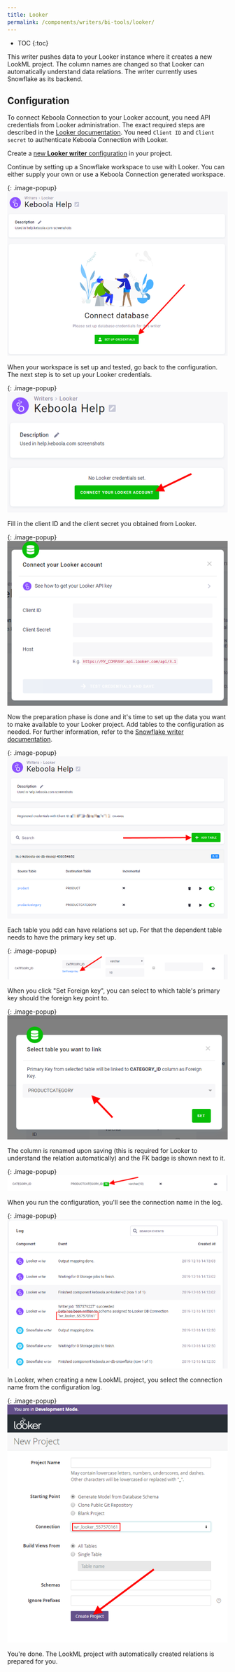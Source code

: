 ```yaml
---
title: Looker
permalink: /components/writers/bi-tools/looker/
---
```


* TOC
{:toc}

This writer pushes data to your Looker instance where it creates a new LookML project.
The column names are changed so that Looker can automatically understand data relations.
The writer currently uses Snowflake as its backend. 

## Configuration

To connect Keboola Connection to your Looker account, you need API credentials from Looker administration. 
The exact required steps are described in the [Looker documentation](https://docs.looker.com/reference/api-and-integration/api-auth#authentication_with_a_sdk). 
You need `Client ID` and `Client secret` to authenticate Keboola Connection with Looker. 

Create a [new **Looker writer** configuration](/components/#creating-component-configuration) in your project. 

Continue by setting up a Snowflake workspace to use with Looker. You can either supply your own or use 
a Keboola Connection generated workspace. 

{: .image-popup}
![New configuration](/components/writers/bi-tools/looker/01.png)

When your workspace is set up and tested, go back to the configuration. The next step is to set up your Looker credentials. 

{: .image-popup}
![New configuration](/components/writers/bi-tools/looker/03.png)

Fill in the client ID and the client secret you obtained from Looker. 

{: .image-popup}
![New configuration](/components/writers/bi-tools/looker/04.png)

Now the preparation phase is done and it's time to set up the data you want to make available to your Looker 
project. Add tables to the configuration as needed. For further information, refer 
to the [Snowflake writer documentation](/components/writers/database/snowflake/#table-configuration). 

{: .image-popup}
![New configuration](/components/writers/bi-tools/looker/05.png)

Each table you add can have relations set up. For that the dependent table needs to have the primary key set up. 

{: .image-popup}
![New configuration](/components/writers/bi-tools/looker/06.png)

When you click "Set Foreign key", you can select to which table's primary key should the foreign key point to. 

{: .image-popup}
![New configuration](/components/writers/bi-tools/looker/07.png)

The column is renamed upon saving (this is required for Looker to understand the relation automatically) 
and the FK badge is shown next to it. 

{: .image-popup}
![New configuration](/components/writers/bi-tools/looker/08.png)

When you run the configuration, you'll see the connection name in the log. 

{: .image-popup}
![New configuration](/components/writers/bi-tools/looker/09.png)

In Looker, when creating a new LookML project, you select the connection name from the configuration log. 

{: .image-popup}
![New configuration](/components/writers/bi-tools/looker/10.png)

You're done. The LookML project with automatically created relations is prepared for you. 
